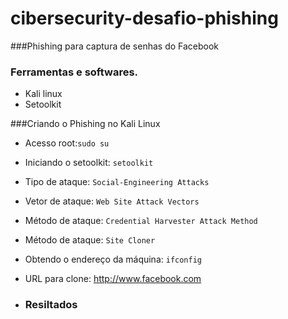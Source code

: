 # cibersecurity-desafio-phishing


###Phishing para captura de senhas do Facebook

### Ferramentas e softwares.
- Kali linux
- Setoolkit

###Criando o Phishing no Kali Linux

- Acesso root:``` sudo su ```
- Iniciando o setoolkit: ``` setoolkit ```
- Tipo de ataque: ``` Social-Engineering Attacks ```
- Vetor de ataque: ``` Web Site Attack Vectors ```
- Método de ataque: ```Credential Harvester Attack Method ```
- Método de ataque: ``` Site Cloner ```
- Obtendo o endereço da máquina: ``` ifconfig ```
- URL para clone: http://www.facebook.com

- ### Resiltados 

